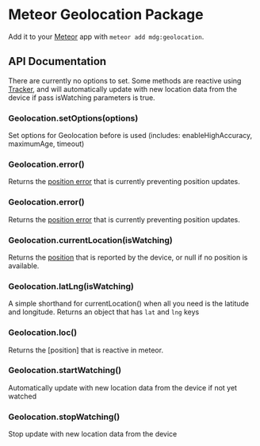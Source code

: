 # Meteor Geolocation Package

Add it to your [Meteor](http://meteor.com) app with `meteor add mdg:geolocation`.

## API Documentation

There are currently no options to set. Some methods are reactive using [Tracker](http://docs.meteor.com/#tracker), and will automatically update with new location data from the device if pass isWatching parameters is true.

### Geolocation.setOptions(options)

Set options for Geolocation before is used (includes: enableHighAccuracy, maximumAge, timeout)

### Geolocation.error()

Returns the [position error](https://developer.mozilla.org/en-US/docs/Web/API/PositionError) that is currently preventing position updates.

### Geolocation.error()

Returns the [position error](https://developer.mozilla.org/en-US/docs/Web/API/PositionError) that is currently preventing position updates.

### Geolocation.currentLocation(isWatching)

Returns the [position](https://developer.mozilla.org/en-US/docs/Web/API/Position) that is reported by the device, or null if no position is available.

### Geolocation.latLng(isWatching)

A simple shorthand for currentLocation() when all you need is the latitude and longitude. Returns an object that has `lat` and `lng` keys

### Geolocation.loc()

Returns the [position] that is reactive in meteor.

### Geolocation.startWatching()

Automatically update with new location data from the device if not yet watched

### Geolocation.stopWatching()

Stop update with new location data from the device
